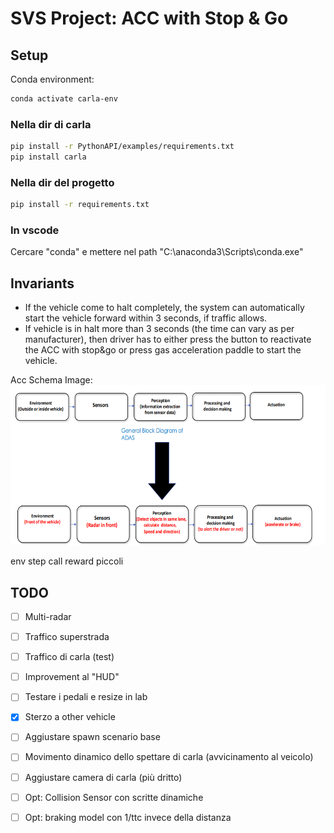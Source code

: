 # SVS Project: ACC with Stop & Go

## Setup

Conda environment:
```bash
conda activate carla-env
```
### Nella dir di carla
```bash
pip install -r PythonAPI/examples/requirements.txt
pip install carla
```
### Nella dir del progetto 
```bash
pip install -r requirements.txt
```
### In vscode

Cercare "conda" e mettere nel path "C:\anaconda3\Scripts\conda.exe"

## Invariants
- If the vehicle come to halt completely, the system can automatically start the vehicle forward within 3 seconds, if traffic allows.
- If vehicle is in halt more than 3 seconds (the time can vary as per manufacturer), then driver has to either press the button to reactivate the ACC with stop&go or press gas acceleration paddle to start the vehicle.

Acc Schema Image:
  <a href="">
    <img src="imgs/acc-schema.png" alt="Schema" width="auto" height="256" />
  </a>

env step call
reward piccoli



## TODO
- [ ] Multi-radar
- [ ] Traffico superstrada
- [ ] Traffico di carla (test)
- [ ] Improvement al "HUD"
- [ ] Testare i pedali e resize in lab
- [x] Sterzo a other vehicle
- [ ] Aggiustare spawn scenario base
- [ ] Movimento dinamico dello spettare di carla (avvicinamento al veicolo)
- [ ] Aggiustare camera di carla (più dritto)
- [ ] Opt: Collision Sensor con scritte dinamiche
- [ ] Opt: braking model con 1/ttc invece della distanza

